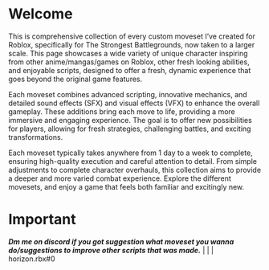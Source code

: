 # Welcome

This is comprehensive collection of every custom moveset I’ve created for Roblox, specifically for The Strongest Battlegrounds, now taken to a larger scale. This page showcases a wide variety of unique character inspiring from other anime/mangas/games on Roblox, other fresh looking abilities, and enjoyable scripts, designed to offer a fresh, dynamic experience that goes beyond the original game features.

Each moveset combines advanced scripting, innovative mechanics, and detailed sound effects (SFX) and visual effects (VFX) to enhance the overall gameplay. These additions bring each move to life, providing a more immersive and engaging experience. The goal is to offer new possibilities for players, allowing for fresh strategies, challenging battles, and exciting transformations.

Each moveset typically takes anywhere from 1 day to a week to complete, ensuring high-quality execution and careful attention to detail. From simple adjustments to complete character overhauls, this collection aims to provide a deeper and more varied combat experience. Explore the different movesets, and enjoy a game that feels both familiar and excitingly new.

# Important

***Dm me on discord if you got suggestion what moveset you wanna do/suggestions to improve other scripts that was made.***
|
|
|
horizon.rbx#0
